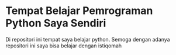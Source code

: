 # Tempat Belajar Pemrograman Python Saya Sendiri
Di repositori ini tempat saya belajar python. Semoga dengan adanya repositori ini saya bisa belajar dengan istiqomah

